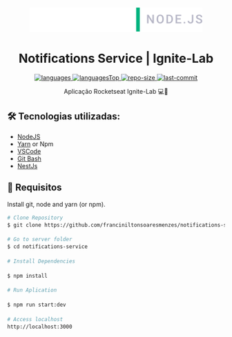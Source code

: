 <h2 align="center">
  <div>
    <img alt="Logo" title="#logo" src="public/ignite-lab.svg" width="400"/>
  <div>
</h2>

<h1 align="center">
     Notifications Service | Ignite-Lab
</h1>

<div align="center">

  <a href="">
    <img src="https://img.shields.io/github/languages/count/franciniltonsoaresmenzes/event-platform.svg?color=00B37E" alt="languages" >
  </a>

  <a href="">
    <img src="https://img.shields.io/github/languages/top/franciniltonsoaresmenzes/event-platform.svg?color=00B37E" alt="languagesTop" >
  </a>

  <a href="">
    <img src="https://img.shields.io/github/repo-size/franciniltonsoaresmenzes/event-platform.svg?color=00B37E" alt="repo-size" >
  </a>

  <a href="">
    <img src="https://img.shields.io/github/last-commit/franciniltonsoaresmenzes/event-platform.svg?color=00B37E" alt="last-commit" >
  </a>

</div>

<p align="center"> Aplicação Rocketseat Ignite-Lab  💻🚀 </p>

<h2 id="technologies"> 🛠 Tecnologias utilizadas: </h2>

- [NodeJS](https://nodejs.org/en/)
- [Yarn](https://yarnpkg.com) or Npm
- [VSCode](https://code.visualstudio.com)
- [Git Bash](https://gitforwindows.org/)
- [NestJs](https://www.google.com/url?sa=t&rct=j&q=&esrc=s&source=web&cd=&cad=rja&uact=8&ved=2ahUKEwiL4dGgnYP8AhVEGbkGHXyxDTQQFnoECAkQAQ&url=https%3A%2F%2Fnestjs.com%2F&usg=AOvVaw0CS3N19ZPveLFsq1phmKEE)

<h2 id="usage" > 👷 Requisitos </h2>

Install git, node and yarn (or npm).

```bash
# Clone Repository
$ git clone https://github.com/franciniltonsoaresmenzes/notifications-service.git

# Go to server folder
$ cd notifications-service

# Install Dependencies

$ npm install

# Run Aplication

$ npm run start:dev

# Access localhost
http://localhost:3000
```


